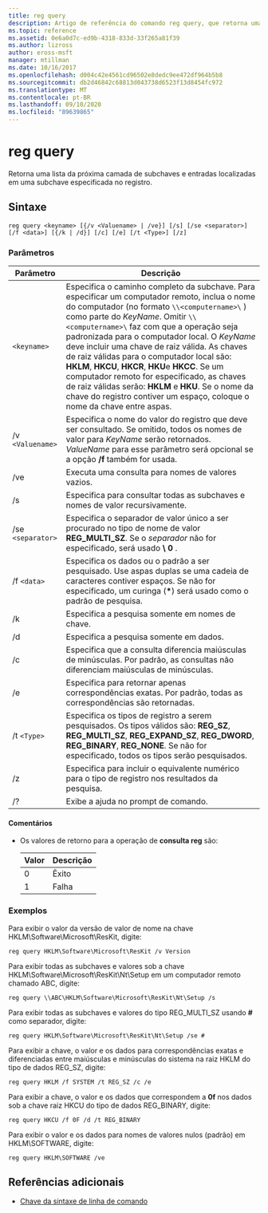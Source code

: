 ```yaml
---
title: reg query
description: Artigo de referência do comando reg query, que retorna uma lista da próxima camada de subchaves e entradas localizadas em uma subchave especificada no registro.
ms.topic: reference
ms.assetid: 0e6a0d7c-ed9b-4318-833d-33f265a81f39
ms.author: lizross
author: eross-msft
manager: mtillman
ms.date: 10/16/2017
ms.openlocfilehash: d004c42e4561cd96502e8dedc9ee472df964b5b8
ms.sourcegitcommit: db2d46842c68813d043738d6523f13d8454fc972
ms.translationtype: MT
ms.contentlocale: pt-BR
ms.lasthandoff: 09/10/2020
ms.locfileid: "89639865"
---
```

# <a name="reg-query"></a>reg query

Retorna uma lista da próxima camada de subchaves e entradas localizadas em uma subchave especificada no registro.

## <a name="syntax"></a>Sintaxe

```
reg query <keyname> [{/v <Valuename> | /ve}] [/s] [/se <separator>] [/f <data>] [{/k | /d}] [/c] [/e] [/t <Type>] [/z]
```

### <a name="parameters"></a>Parâmetros

| Parâmetro | Descrição |
|--|--|
| `<keyname>` | Especifica o caminho completo da subchave. Para especificar um computador remoto, inclua o nome do computador (no formato `\\<computername>\` ) como parte do *KeyName*. Omitir `\\<computername>\` faz com que a operação seja padronizada para o computador local. O *KeyName* deve incluir uma chave de raiz válida. As chaves de raiz válidas para o computador local são: **HKLM**, **HKCU**, **HKCR**, **HKU**e **HKCC**. Se um computador remoto for especificado, as chaves de raiz válidas serão: **HKLM** e **HKU**. Se o nome da chave do registro contiver um espaço, coloque o nome da chave entre aspas. |
| /v `<Valuename>` | Especifica o nome do valor do registro que deve ser consultado. Se omitido, todos os nomes de valor para *KeyName* serão retornados. *ValueName* para esse parâmetro será opcional se a opção **/f** também for usada. |
| /ve | Executa uma consulta para nomes de valores vazios. |
| /s | Especifica para consultar todas as subchaves e nomes de valor recursivamente. |
| /se `<separator>` | Especifica o separador de valor único a ser procurado no tipo de nome de valor **REG_MULTI_SZ**. Se o *separador* não for especificado, será usado **\ 0** . |
| /f `<data>` | Especifica os dados ou o padrão a ser pesquisado. Use aspas duplas se uma cadeia de caracteres contiver espaços. Se não for especificado, um curinga (**&#42;**) será usado como o padrão de pesquisa. |
| /k | Especifica a pesquisa somente em nomes de chave. |
| /d | Especifica a pesquisa somente em dados. |
| /c | Especifica que a consulta diferencia maiúsculas de minúsculas. Por padrão, as consultas não diferenciam maiúsculas de minúsculas. |
| /e | Especifica para retornar apenas correspondências exatas. Por padrão, todas as correspondências são retornadas. |
| /t `<Type>` | Especifica os tipos de registro a serem pesquisados. Os tipos válidos são: **REG_SZ**, **REG_MULTI_SZ**, **REG_EXPAND_SZ**, **REG_DWORD**, **REG_BINARY**, **REG_NONE**. Se não for especificado, todos os tipos serão pesquisados. |
| /z | Especifica para incluir o equivalente numérico para o tipo de registro nos resultados da pesquisa. |
| /? | Exibe a ajuda no prompt de comando. |

#### <a name="remarks"></a>Comentários

- Os valores de retorno para a operação de **consulta reg** são:

    | Valor | Descrição |
    |--|--|
    | 0 | Êxito |
    | 1 | Falha |

### <a name="examples"></a>Exemplos

Para exibir o valor da versão de valor de nome na chave HKLM\Software\Microsoft\ResKit, digite:

```
reg query HKLM\Software\Microsoft\ResKit /v Version
```

Para exibir todas as subchaves e valores sob a chave HKLM\Software\Microsoft\ResKit\Nt\Setup em um computador remoto chamado ABC, digite:

```
reg query \\ABC\HKLM\Software\Microsoft\ResKit\Nt\Setup /s
```

Para exibir todas as subchaves e valores do tipo REG_MULTI_SZ usando **#** como separador, digite:

```
reg query HKLM\Software\Microsoft\ResKit\Nt\Setup /se #
```

Para exibir a chave, o valor e os dados para correspondências exatas e diferenciadas entre maiúsculas e minúsculas do sistema na raiz HKLM do tipo de dados REG_SZ, digite:

```
reg query HKLM /f SYSTEM /t REG_SZ /c /e
```

Para exibir a chave, o valor e os dados que correspondem a **0f** nos dados sob a chave raiz HKCU do tipo de dados REG_BINARY, digite:

```
reg query HKCU /f 0F /d /t REG_BINARY
```

Para exibir o valor e os dados para nomes de valores nulos (padrão) em HKLM\SOFTWARE, digite:

```
reg query HKLM\SOFTWARE /ve
```

## <a name="additional-references"></a>Referências adicionais

- [Chave da sintaxe de linha de comando](command-line-syntax-key.md)
